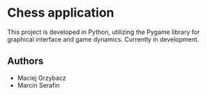 # Chess application
This project is developed in Python, utilizing the Pygame library for graphical interface and game dynamics. Currently in development.

## Authors

* Maciej Grzybacz
* Marcin Serafin
